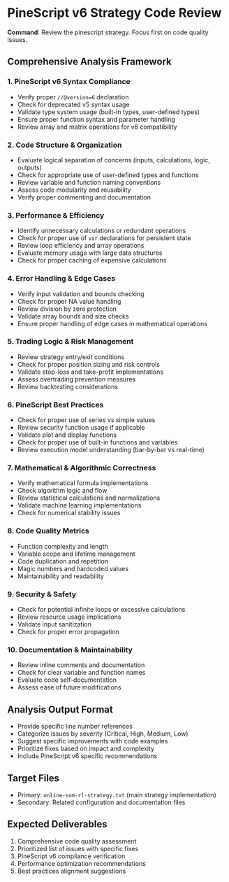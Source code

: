 # PineScript v6 Strategy Code Review

**Command**: Review the pinescript strategy. Focus first on code quality issues.

## Comprehensive Analysis Framework

### 1. PineScript v6 Syntax Compliance

- Verify proper `//@version=6` declaration
- Check for deprecated v5 syntax usage
- Validate type system usage (built-in types, user-defined types)
- Ensure proper function syntax and parameter handling
- Review array and matrix operations for v6 compatibility

### 2. Code Structure & Organization

- Evaluate logical separation of concerns (inputs, calculations, logic, outputs)
- Check for appropriate use of user-defined types and functions
- Review variable and function naming conventions
- Assess code modularity and reusability
- Verify proper commenting and documentation

### 3. Performance & Efficiency

- Identify unnecessary calculations or redundant operations
- Check for proper use of `var` declarations for persistent state
- Review loop efficiency and array operations
- Evaluate memory usage with large data structures
- Check for proper caching of expensive calculations

### 4. Error Handling & Edge Cases

- Verify input validation and bounds checking
- Check for proper NA value handling
- Review division by zero protection
- Validate array bounds and size checks
- Ensure proper handling of edge cases in mathematical operations

### 5. Trading Logic & Risk Management

- Review strategy entry/exit conditions
- Check for proper position sizing and risk controls
- Validate stop-loss and take-profit implementations
- Assess overtrading prevention measures
- Review backtesting considerations

### 6. PineScript Best Practices

- Check for proper use of series vs simple values
- Review security function usage if applicable
- Validate plot and display functions
- Check for proper use of built-in functions and variables
- Review execution model understanding (bar-by-bar vs real-time)

### 7. Mathematical & Algorithmic Correctness

- Verify mathematical formula implementations
- Check algorithm logic and flow
- Review statistical calculations and normalizations
- Validate machine learning implementations
- Check for numerical stability issues

### 8. Code Quality Metrics

- Function complexity and length
- Variable scope and lifetime management
- Code duplication and repetition
- Magic numbers and hardcoded values
- Maintainability and readability

### 9. Security & Safety

- Check for potential infinite loops or excessive calculations
- Review resource usage implications
- Validate input sanitization
- Check for proper error propagation

### 10. Documentation & Maintainability

- Review inline comments and documentation
- Check for clear variable and function names
- Evaluate code self-documentation
- Assess ease of future modifications

## Analysis Output Format

- Provide specific line number references
- Categorize issues by severity (Critical, High, Medium, Low)
- Suggest specific improvements with code examples
- Prioritize fixes based on impact and complexity
- Include PineScript v6 specific recommendations

## Target Files

- Primary: `online-som-rl-strategy.txt` (main strategy implementation)
- Secondary: Related configuration and documentation files

## Expected Deliverables

1. Comprehensive code quality assessment
2. Prioritized list of issues with specific fixes
3. PineScript v6 compliance verification
4. Performance optimization recommendations
5. Best practices alignment suggestions
